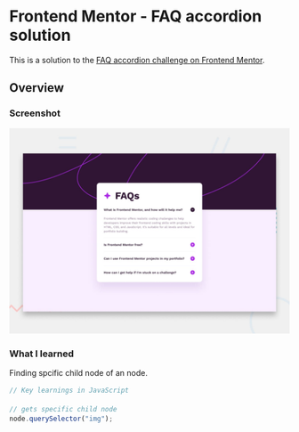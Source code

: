 # Frontend Mentor - FAQ accordion solution

This is a solution to the [FAQ accordion challenge on Frontend Mentor](https://www.frontendmentor.io/challenges/faq-accordion-wyfFdeBwBz).

## Overview

### Screenshot

![](./preview.jpg)

### What I learned

Finding spcific child node of an node.

```js
// Key learnings in JavaScript

// gets specific child node
node.querySelector("img");
```